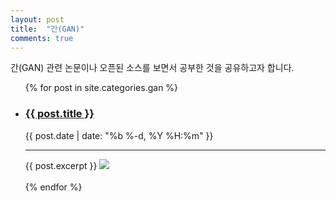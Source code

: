 ```yaml
---
layout: post
title:  "간(GAN)"
comments: true
---
```


간(GAN) 관련 논문이나 오픈된 소스를 보면서 공부한 것을 공유하고자 합니다.

<div class="home">
  <ul class="post-list">
    {% for post in site.categories.gan %}
      <li>
          <h3>
            <a class="post-link" href="{{ post.url | prepend: site.baseurl }}">{{ post.title }}</a>
          </h3>
          <span class="post-meta">{{ post.date | date: "%b %-d, %Y %H:%m" }}</span>
          <hr id="line">
          <div class="content">
            {{ post.excerpt }}
            <a class="post-link" href="{{ post.url | prepend: site.baseurl }}"><img src="{{ post.image }}" style="max-width: 100%;height: auto;width: auto\9;"></a>
          </div>
        <br>
      </li>
    {% endfor %}
  </ul>
</div>